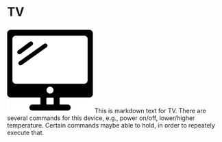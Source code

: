 # TV

![TV](hwlist/tv.png)
This is markdown text for TV. There are several commands for this device, e.g., power on/off, lower/higher temperature. Certain commands maybe able to hold, in order to repeately execute that.
